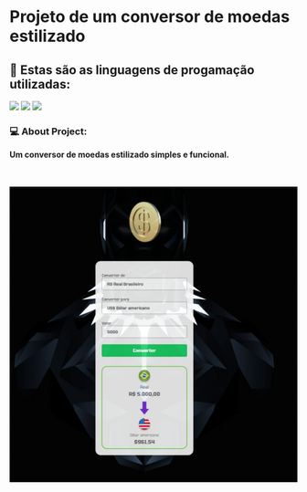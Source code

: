 <h1> Projeto de um conversor de moedas estilizado </h1>
<h2> 🌱 Estas são as linguagens de progamação utilizadas:</h2>
<img src="https://img.shields.io/badge/HTML5-E34F26?style=for-the-badge&logo=html5&logoColor=white" />
<img src="https://img.shields.io/badge/CSS3-1572B6?style=for-the-badge&logo=css3&logoColor=white" />
<img src="https://img.shields.io/badge/JavaScript-F7DF1E?style=for-the-badge&logo=javascript&logoColor=black" />

<h3> 💻 About Project:</h3>
<p><b> Um conversor de moedas estilizado simples e funcional.</b></p>

<br>
<br>
<img src="https://github.com/ChristianFulco/Conversor-de-Moedas/blob/Panther-Converter-Money/assets/meu-conversor-de-moedas.png" />

